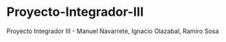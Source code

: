 # Proyecto-Integrador-III
Proyecto Integrador III - Manuel Navarrete, Ignacio Olazabal, Ramiro Sosa
